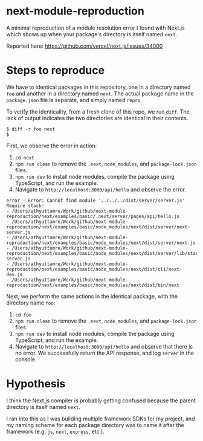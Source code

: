 # next-module-reproduction

A minimal reproduction of a module resolution error I found with Next.js which
shows up when your package's directory is itself named `next`.

Reported here: https://github.com/vercel/next.js/issues/34000

# Steps to reproduce

We have to identical packages in this repository, one in a directory named `foo`
and another in a directory named `next`. The actual package name in the
`package.json` file is separate, and simply named `repro`.

To verify the identicality, from a fresh clone of this repo, we run `diff`. The
lack of output indicates the two directories are identical in their contents.

```
$ diff -r foo next
$
```

First, we observe the error in action:

1. `cd next`
2. `npm run clean` to remove the `.next`, `node_modules`, and `package-lock.json` files.
3. `npm run dev` to install node modules, compile the package using TypeScript, and run the example.
4. Navigate to `http://localhost:3000/api/hello` and observe the error.

```
error - Error: Cannot find module '../../../dist/server/server.js'
Require stack:
- /Users/athyuttamre/Work/github/next-module-reproduction/next/examples/basic/.next/server/pages/api/hello.js
- /Users/athyuttamre/Work/github/next-module-reproduction/next/examples/basic/node_modules/next/dist/server/next-server.js
- /Users/athyuttamre/Work/github/next-module-reproduction/next/examples/basic/node_modules/next/dist/server/next.js
- /Users/athyuttamre/Work/github/next-module-reproduction/next/examples/basic/node_modules/next/dist/server/lib/start-server.js
- /Users/athyuttamre/Work/github/next-module-reproduction/next/examples/basic/node_modules/next/dist/cli/next-dev.js
- /Users/athyuttamre/Work/github/next-module-reproduction/next/examples/basic/node_modules/next/dist/bin/next
```

Next, we perform the same actions in the identical package, with the directory name `foo`:

1. `cd foo`
2. `npm run clean` to remove the `.next`, `node_modules`, and `package-lock.json` files.
3. `npm run dev` to install node modules, compile the package using TypeScript, and run the example.
4. Navigate to `http://localhost:3000/api/hello` and observe that there is no error.
   We successfully return the API response, and log `server` in the console.

# Hypothesis

I think the Next.js compiler is probably getting confused because the parent
directory is itself named `next`.

I ran into this as I was building multiple framework SDKs for my project, and my
naming scheme for each package directory was to name it after the framework
(e.g. `js`, `next`, `express`, etc.).
